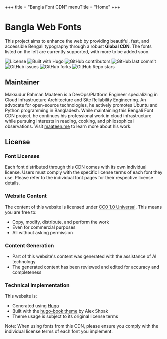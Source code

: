 +++
title = "Bangla Font CDN"
menuTitle = "Home"
+++

# Bangla Web Fonts

This project aims to enhance the web by providing beautiful, fast, and accessible Bengali typography through a robust **Global CDN**. The fonts listed on the left are currently supported, with more to be added soon.

![License](https://img.shields.io/badge/content-CC0%201.0-green)
![Built with Hugo](https://img.shields.io/badge/Built%20with-Hugo-ff4088)
![GitHub contributors](https://img.shields.io/github/contributors/maateen/bangla-web-fonts)
![GitHub last commit](https://img.shields.io/github/last-commit/maateen/bangla-web-fonts)
![GitHub issues](https://img.shields.io/github/issues/maateen/bangla-web-fonts)
![GitHub forks](https://img.shields.io/github/forks/maateen/bangla-web-fonts)
![GitHub Repo stars](https://img.shields.io/github/stars/maateen/bangla-web-fonts)

## Maintainer

Maksudur Rahman Maateen is a DevOps/Platform Engineer specializing in Cloud Infrastructure Architecture and Site Reliability Engineering. An advocate for open-source technologies, he actively promotes Ubuntu and Python programming in Bangladesh. While maintaining this Bengali Font CDN project, he continues his professional work in cloud infrastructure while pursuing interests in reading, cooking, and philosophical observations. Visit [maateen.me](https://maateen.me/) to learn more about his work.

## License

### Font Licenses
Each font distributed through this CDN comes with its own individual license. Users must comply with the specific license terms of each font they use. Please refer to the individual font pages for their respective license details.

### Website Content
The content of this website is licensed under [CC0 1.0 Universal](https://creativecommons.org/publicdomain/zero/1.0/). This means you are free to:
- Copy, modify, distribute, and perform the work
- Even for commercial purposes
- All without asking permission

### Content Generation
- Part of this website's content was generated with the assistance of AI technology
- The generated content has been reviewed and edited for accuracy and completeness

### Technical Implementation
This website is:
- Generated using [Hugo](https://gohugo.io/)
- Built with the [hugo-book theme](https://github.com/alex-shpak/hugo-book) by Alex Shpak
- Theme usage is subject to its original license terms

Note: When using fonts from this CDN, please ensure you comply with the individual license terms of each font you implement.